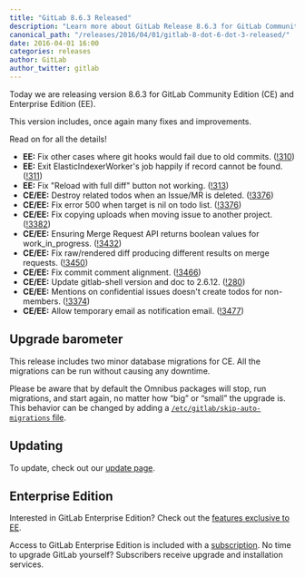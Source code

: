 ```yaml
---
title: "GitLab 8.6.3 Released"
description: "Learn more about GitLab Release 8.6.3 for GitLab Community Edition (CE) and Enterprise Edition (EE)"
canonical_path: "/releases/2016/04/01/gitlab-8-dot-6-dot-3-released/"
date: 2016-04-01 16:00
categories: releases
author: GitLab
author_twitter: gitlab
---
```


Today we are releasing version 8.6.3 for GitLab Community Edition (CE) and
Enterprise Edition (EE).

This version includes, once again many fixes and improvements.

Read on for all the details!

<!-- more -->

- **EE:** Fix other cases where git hooks would fail due to old commits. ([!310])
- **EE:** Exit ElasticIndexerWorker's job happily if record cannot be found. ([!311])
- **EE:** Fix "Reload with full diff" button not working. ([!313])
- **CE/EE:** Destroy related todos when an Issue/MR is deleted. ([!3376])
- **CE/EE:** Fix error 500 when target is nil on todo list. ([!3376])
- **CE/EE:** Fix copying uploads when moving issue to another project. ([!3382])
- **CE/EE:** Ensuring Merge Request API returns boolean values for work_in_progress. ([!3432])
- **CE/EE:** Fix raw/rendered diff producing different results on merge requests. ([!3450])
- **CE/EE:** Fix commit comment alignment. ([!3466])
- **CE/EE:** Update gitlab-shell version and doc to 2.6.12. ([!280])
- **CE/EE:** Mentions on confidential issues doesn't create todos for non-members. ([!3374])
- **CE/EE:** Allow temporary email as notification email. ([!3477])

[!280]: https://gitlab.com/gitlab-org/gitlab-ee/merge_requests/280
[!310]: https://gitlab.com/gitlab-org/gitlab-ee/merge_requests/310
[!311]: https://gitlab.com/gitlab-org/gitlab-ee/merge_requests/311
[!313]: https://gitlab.com/gitlab-org/gitlab-ee/merge_requests/313

[!3376]: https://gitlab.com/gitlab-org/gitlab-ce/merge_requests/3376
[!3376]: https://gitlab.com/gitlab-org/gitlab-ce/merge_requests/3376
[!3382]: https://gitlab.com/gitlab-org/gitlab-ce/merge_requests/3382
[!3432]: https://gitlab.com/gitlab-org/gitlab-ce/merge_requests/3432
[!3450]: https://gitlab.com/gitlab-org/gitlab-ce/merge_requests/3450
[!3466]: https://gitlab.com/gitlab-org/gitlab-ce/merge_requests/3466
[!3374]: https://gitlab.com/gitlab-org/gitlab-ce/merge_requests/3374
[!3477]: https://gitlab.com/gitlab-org/gitlab-ce/merge_requests/3477

## Upgrade barometer

This release includes two minor database migrations for CE. All the migrations
can be run without causing any downtime.

Please be aware that by default the Omnibus packages will stop, run migrations,
and start again, no matter how “big” or “small” the upgrade is. This behavior
can be changed by adding a [`/etc/gitlab/skip-auto-migrations`
file](http://doc.gitlab.com/omnibus/update/README.html).

## Updating

To update, check out our [update page](/update/).

## Enterprise Edition

Interested in GitLab Enterprise Edition? Check out the [features exclusive to
EE](/features/#enterprise).

Access to GitLab Enterprise Edition is included with a [subscription](/pricing/).
No time to upgrade GitLab yourself? Subscribers receive upgrade and installation
services.

